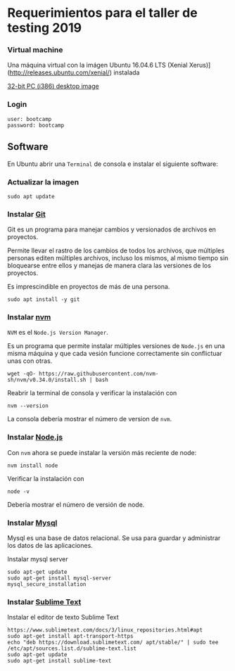 # Requerimientos para el taller de testing 2019

### Virtual machine

Una máquina virtual con la imágen Ubuntu 16.04.6 LTS (Xenial Xerus)](http://releases.ubuntu.com/xenial/) instalada

[32-bit PC (i386) desktop image](http://releases.ubuntu.com/xenial/ubuntu-16.04.6-desktop-i386.iso)

### Login

```
user: bootcamp
password: bootcamp
```

## Software

En Ubuntu abrir una `Terminal` de consola e instalar el siguiente software:

### Actualizar la imagen

```
sudo apt update
```

### Instalar [Git](https://git-scm.com/)

Git es un programa para manejar cambios y versionados de archivos en proyectos.

Permite llevar el rastro de los cambios de todos los archivos, que múltiples personas editen
múltiples archivos, incluso los mismos, al mismo tiempo sin bloquearse entre ellos y manejas
de manera clara las versiones de los proyectos.

Es imprescindible en proyectos de más de una persona.

```
sudo apt install -y git
```

### Instalar [nvm](https://github.com/nvm-sh/nvm#installation-and-update)

`NVM` es el `Node.js Version Manager`.

Es un programa que permite instalar múltiples versiones de `Node.js` en una misma máquina y que cada vesión funcione correctamente sin conflictuar unas con otras.

```
wget -qO- https://raw.githubusercontent.com/nvm-sh/nvm/v0.34.0/install.sh | bash
```

Reabrir la terminal de consola y verificar la instalación con

```
nvm --version
```

La consola debería mostrar el número de version de `nvm`.

### Instalar [Node.js](https://nodejs.org/en/)

Con `nvm` ahora se puede instalar la versión más reciente de node:

```
nvm install node
```

Verificar la instalación con

```
node -v
```

Debería mostrar el número de versión de node.


### Instalar [Mysql](https://www.mysql.com/)

Mysql es una base de datos relacional. Se usa para guardar y administrar los datos de las aplicaciones.

Instalar mysql server

```
sudo apt-get update
sudo apt-get install mysql-server
mysql_secure_installation
```

### Instalar [Sublime Text](https://www.sublimetext.com/docs/3/linux_repositories.html#apt)

Instalar el editor de texto Sublime Text

```
https://www.sublimetext.com/docs/3/linux_repositories.html#apt
sudo apt-get install apt-transport-https
echo "deb https://download.sublimetext.com/ apt/stable/" | sudo tee /etc/apt/sources.list.d/sublime-text.list
sudo apt-get update
sudo apt-get install sublime-text
```
